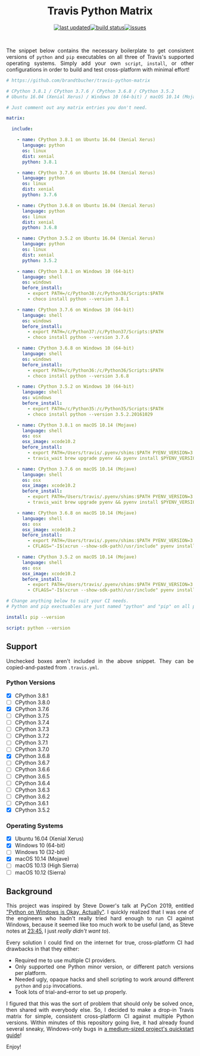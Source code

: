<div align=justify>

<div align=center>

Travis Python Matrix
====================

[![last updated](https://img.shields.io/github/last-commit/brandtbucher/travis-python-matrix.svg?label=updated&style=for-the-badge)](https://github.com/brandtbucher/travis-python-matrix)[![build status](https://img.shields.io/travis/com/brandtbucher/travis-python-matrix/master.svg?style=for-the-badge)](https://travis-ci.com/brandtbucher/travis-python-matrix)[![issues](https://img.shields.io/github/issues-raw/brandtbucher/travis-python-matrix.svg?label=issues&style=for-the-badge)](https://github.com/brandtbucher/travis-python-matrix/issues)

<br>

</div>

The snippet below contains the necessary boilerplate to get consistent versions of `python` and `pip` executables on all three of Travis's supported operating systems. Simply add your own `script`, `install`, or other configurations in order to build and test cross-platform with minimal effort!

```yml
# https://github.com/brandtbucher/travis-python-matrix

# CPython 3.8.1 / CPython 3.7.6 / CPython 3.6.8 / CPython 3.5.2
# Ubuntu 16.04 (Xenial Xerus) / Windows 10 (64-bit) / macOS 10.14 (Mojave)

# Just comment out any matrix entries you don't need.

matrix:

  include:

    - name: CPython 3.8.1 on Ubuntu 16.04 (Xenial Xerus)
      language: python
      os: linux
      dist: xenial
      python: 3.8.1

    - name: CPython 3.7.6 on Ubuntu 16.04 (Xenial Xerus)
      language: python
      os: linux
      dist: xenial
      python: 3.7.6

    - name: CPython 3.6.8 on Ubuntu 16.04 (Xenial Xerus)
      language: python
      os: linux
      dist: xenial
      python: 3.6.8

    - name: CPython 3.5.2 on Ubuntu 16.04 (Xenial Xerus)
      language: python
      os: linux
      dist: xenial
      python: 3.5.2

    - name: CPython 3.8.1 on Windows 10 (64-bit)
      language: shell
      os: windows
      before_install:
        - export PATH=/c/Python38:/c/Python38/Scripts:$PATH
        - choco install python --version 3.8.1

    - name: CPython 3.7.6 on Windows 10 (64-bit)
      language: shell
      os: windows
      before_install:
        - export PATH=/c/Python37:/c/Python37/Scripts:$PATH
        - choco install python --version 3.7.6

    - name: CPython 3.6.8 on Windows 10 (64-bit)
      language: shell
      os: windows
      before_install:
        - export PATH=/c/Python36:/c/Python36/Scripts:$PATH
        - choco install python --version 3.6.8

    - name: CPython 3.5.2 on Windows 10 (64-bit)
      language: shell
      os: windows
      before_install:
        - export PATH=/c/Python35:/c/Python35/Scripts:$PATH
        - choco install python --version 3.5.2.20161029

    - name: CPython 3.8.1 on macOS 10.14 (Mojave)
      language: shell
      os: osx
      osx_image: xcode10.2
      before_install:
        - export PATH=/Users/travis/.pyenv/shims:$PATH PYENV_VERSION=3.8.1
        - travis_wait brew upgrade pyenv && pyenv install $PYENV_VERSION

    - name: CPython 3.7.6 on macOS 10.14 (Mojave)
      language: shell
      os: osx
      osx_image: xcode10.2
      before_install:
        - export PATH=/Users/travis/.pyenv/shims:$PATH PYENV_VERSION=3.7.6
        - travis_wait brew upgrade pyenv && pyenv install $PYENV_VERSION

    - name: CPython 3.6.8 on macOS 10.14 (Mojave)
      language: shell
      os: osx
      osx_image: xcode10.2
      before_install:
        - export PATH=/Users/travis/.pyenv/shims:$PATH PYENV_VERSION=3.6.8
        - CFLAGS="-I$(xcrun --show-sdk-path)/usr/include" pyenv install $PYENV_VERSION

    - name: CPython 3.5.2 on macOS 10.14 (Mojave)
      language: shell
      os: osx
      osx_image: xcode10.2
      before_install:
        - export PATH=/Users/travis/.pyenv/shims:$PATH PYENV_VERSION=3.5.2
        - CFLAGS="-I$(xcrun --show-sdk-path)/usr/include" pyenv install $PYENV_VERSION

# Change anything below to suit your CI needs.
# Python and pip exectuables are just named "python" and "pip" on all platforms!

install: pip --version

script: python --version
```

Support
-------

Unchecked boxes aren't included in the above snippet. They can be copied-and-pasted from `.travis.yml`.

### Python Versions

- [x] CPython 3.8.1
- [ ] CPython 3.8.0
- [X] CPython 3.7.6
- [ ] CPython 3.7.5
- [ ] CPython 3.7.4
- [ ] CPython 3.7.3
- [ ] CPython 3.7.2
- [ ] CPython 3.7.1
- [ ] CPython 3.7.0
- [x] CPython 3.6.8
- [ ] CPython 3.6.7
- [ ] CPython 3.6.6
- [ ] CPython 3.6.5
- [ ] CPython 3.6.4
- [ ] CPython 3.6.3
- [ ] CPython 3.6.2
- [ ] CPython 3.6.1
- [x] CPython 3.5.2

### Operating Systems

- [x] Ubuntu 16.04 (Xenial Xerus)
- [x] Windows 10 (64-bit)
- [ ] Windows 10 (32-bit)
- [x] macOS 10.14 (Mojave)
- [ ] macOS 10.13 (High Sierra)
- [ ] macOS 10.12 (Sierra)
 
Background
----------
 
This project was inspired by Steve Dower's talk at PyCon 2019, entitled ["Python on Windows is Okay, Actually"](https://www.youtube.com/watch?v=uoI57uMdDD4). I quickly realized that I was one of the engineers who hadn't really tried hard enough to run CI against Windows, because it seemed like too much work to be useful (and, as Steve notes at [23:45](https://youtu.be/uoI57uMdDD4?t=1425), I just *really didn't want to*).
 
Every solution I could find on the internet for true, cross-platform CI had drawbacks in that they either:

- Required me to use multiple CI providers.
- Only supported one Python minor version, or different patch versions per platform.
- Needed ugly, opaque hacks and shell scripting to work around different `python` and `pip` invocations.
- Took lots of trial-and-error to set up properly.

I figured that this was the sort of problem that should only be solved once, then shared with everybody else. So, I decided to make a drop-in Travis matrix for simple, consistent cross-platform CI against multiple Python versions. Within minutes of this repository going live, it had already found several sneaky, Windows-only bugs in [a medium-sized project's quickstart guide](https://github.com/InvestmentSystems/static-frame/pull/51)!

Enjoy!

</div>
